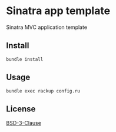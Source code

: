 # Sinatra app template

Sinatra MVC application template


## Install

    bundle install


## Usage

    bundle exec rackup config.ru


## License

[BSD-3-Clause](LICENSE)
